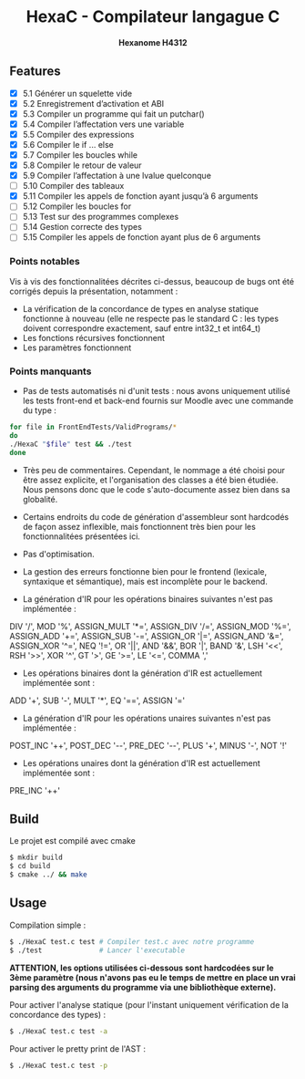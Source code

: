 <div align="center">

# HexaC - Compilateur langague C
#### Hexanome H4312

</div>

## Features

- [x] 5.1 Générer un squelette vide
- [x] 5.2 Enregistrement d’activation et ABI
- [x] 5.3 Compiler un programme qui fait un putchar()
- [x] 5.4 Compiler l’affectation vers une variable
- [x] 5.5 Compiler des expressions
- [x] 5.6 Compiler le if ... else
- [x] 5.7 Compiler les boucles while
- [x] 5.8 Compiler le retour de valeur
- [x] 5.9 Compiler l’affectation à une lvalue quelconque
- [ ] 5.10 Compiler des tableaux
- [x] 5.11 Compiler les appels de fonction ayant jusqu’à 6 arguments
- [ ] 5.12 Compiler les boucles for
- [ ] 5.13 Test sur des programmes complexes
- [ ] 5.14 Gestion correcte des types
- [ ] 5.15 Compiler les appels de fonction ayant plus de 6 arguments

### Points notables

Vis à vis des fonctionnalitées décrites ci-dessus, beaucoup de bugs ont été corrigés depuis la présentation, notamment :
- La vérification de la concordance de types en analyse statique fonctionne à nouveau (elle ne respecte pas le standard C : les types doivent correspondre exactement, sauf entre int32_t et int64_t)
- Les fonctions récursives fonctionnent
- Les paramètres fonctionnent

### Points manquants

- Pas de tests automatisés ni d'unit tests : nous avons uniquement utilisé les tests front-end et back-end fournis sur Moodle avec une commande du type :

```bash
for file in FrontEndTests/ValidPrograms/*
do
./HexaC "$file" test && ./test
done
```

- Très peu de commentaires. Cependant, le nommage a été choisi pour être assez explicite, et l'organisation des classes a été bien étudiée. Nous pensons donc que le code s'auto-documente assez bien dans sa globalité.

- Certains endroits du code de génération d'assembleur sont hardcodés de façon assez inflexible, mais fonctionnent très bien pour les fonctionnalitées présentées ici.

- Pas d'optimisation.

- La gestion des erreurs fonctionne bien pour le frontend (lexicale, syntaxique et sémantique), mais est incomplète pour le backend.

- La génération d'IR pour les opérations binaires suivantes n'est pas implémentée :

DIV '/', MOD '%', ASSIGN_MULT '*=', ASSIGN_DIV '/=', ASSIGN_MOD '%=', ASSIGN_ADD '+=', ASSIGN_SUB '-=', ASSIGN_OR '|=', ASSIGN_AND '&=', ASSIGN_XOR '^=', NEQ '!=', OR '||', AND '&&', BOR '|', BAND '&', LSH '<<', RSH '>>', XOR '^', GT '>', GE '>=', LE '<=', COMMA ','

- Les opérations binaires dont la génération d'IR est actuellement implémentée sont :

ADD '+', SUB '-', MULT '*', EQ '==', ASSIGN '='

- La génération d'IR pour les opérations unaires suivantes n'est pas implémentée :

POST_INC '++', POST_DEC '--', PRE_DEC '--', PLUS '+', MINUS '-', NOT '!'

- Les opérations unaires dont la génération d'IR est actuellement implémentée sont :

PRE_INC '++'

## Build
Le projet est compilé avec cmake

```bash
$ mkdir build
$ cd build
$ cmake ../ && make
```

## Usage

Compilation simple :

```bash
$ ./HexaC test.c test # Compiler test.c avec notre programme
$ ./test              # Lancer l'executable
```

**ATTENTION, les options utilisées ci-dessous sont hardcodées sur le 3ème paramètre (nous n'avons pas eu le temps de mettre en place un vrai parsing des arguments du programme via une bibliothèque externe).**

Pour activer l'analyse statique (pour l'instant uniquement vérification de la concordance des types) :

```bash
$ ./HexaC test.c test -a
```

Pour activer le pretty print de l'AST :

```bash
$ ./HexaC test.c test -p
```

